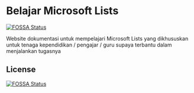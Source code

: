 # Belajar Microsoft Lists
[![FOSSA Status](https://app.fossa.com/api/projects/git%2Bgithub.com%2Fiqlal%2Fbelajar-list.svg?type=shield)](https://app.fossa.com/projects/git%2Bgithub.com%2Fiqlal%2Fbelajar-list?ref=badge_shield)


Website dokumentasi untuk mempelajari Microsoft Lists yang dikhususkan untuk tenaga kependidikan / pengajar / guru supaya terbantu dalam menjalankan tugasnya



## License
[![FOSSA Status](https://app.fossa.com/api/projects/git%2Bgithub.com%2Fiqlal%2Fbelajar-list.svg?type=large)](https://app.fossa.com/projects/git%2Bgithub.com%2Fiqlal%2Fbelajar-list?ref=badge_large)